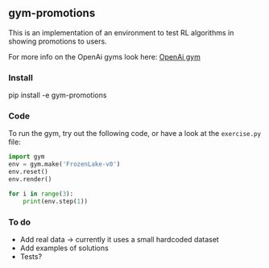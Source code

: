 ## gym-promotions

This is an implementation of an environment to test RL algorithms in showing promotions to users.

For more info on the OpenAi gyms look here: [OpenAi gym](https://github.com/openai/gym)

### Install
pip install -e gym-promotions

### Code

To run the gym, try out the following code, or have a look at the `exercise.py` file:
```python
import gym
env = gym.make('FrozenLake-v0')
env.reset()
env.render()

for i in range(3):
    print(env.step(1))
```

### To do

* Add real data -> currently it uses a small hardcoded dataset
* Add examples of solutions
* Tests?